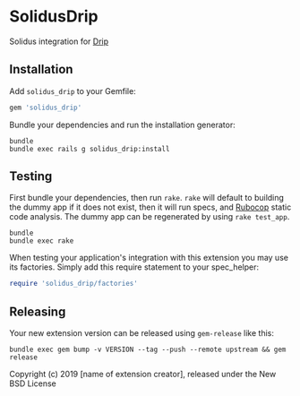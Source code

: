 SolidusDrip
===========

Solidus integration for [Drip](https://www.drip.com/)

Installation
------------

Add `solidus_drip` to your Gemfile:

```ruby
gem 'solidus_drip'
```

Bundle your dependencies and run the installation generator:

```shell
bundle
bundle exec rails g solidus_drip:install
```

Testing
-------

First bundle your dependencies, then run `rake`. `rake` will default to building the dummy app if it does not exist, then it will run specs, and [Rubocop](https://github.com/bbatsov/rubocop) static code analysis. The dummy app can be regenerated by using `rake test_app`.

```shell
bundle
bundle exec rake
```

When testing your application's integration with this extension you may use its factories.
Simply add this require statement to your spec_helper:

```ruby
require 'solidus_drip/factories'
```

Releasing
---------

Your new extension version can be released using `gem-release` like this:

```shell
bundle exec gem bump -v VERSION --tag --push --remote upstream && gem release
```

Copyright (c) 2019 [name of extension creator], released under the New BSD License
